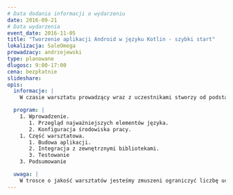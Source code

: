 ```yaml
---
# Data dodania informacji o wydarzeniu
date: 2016-09-21
# Data wydarzenia
event_date: 2016-11-05
title: "Tworzenie aplikacji Android w języku Kotlin - szybki start"
lokalizacja: SaleOmega
prowadzacy: andrzejewski
type: planowane
dlugosc: 9:00-17:00
cena: bezpłatnie
slideshare:
opis:
  informacje: |
    W czasie warsztatu prowadzący wraz z uczestnikami stworzy od podstaw aplikację wykorzystując język Kotlin - stworzony z myślą o programistach Java,, łatwy w użyciu i  bezpieczny. Praktyczne podejście umożliwia szybkie przyswojenie nowych koncepcji i pozwala na pokazanie najważniejszych różnic, zarówno na poziomie samego języka jaki i sposobów rozwiązywania typowych problemów z codziennego życia.  Dodatkowo pokażemy także wiele ciekawych bibliotek. Zajęcia będą miały formę czystego warsztatu dlatego zalecane jest, aby uczestnicy mieli doświadczenie w tworzeniu aplikacji na platformę Android oraz pracowali na komputerach wraz z prowadzącym.

  program: |
    1. Wprowadzenie.
       1. Przegląd najważniejszych elementów języka.
       2. Konfiguracja środowiska pracy.
    1. Część warsztatowa.
       1. Budowa aplikacji.
       2. Integracja z zewnętrznymi bibliotekami.
       3. Testowanie
    3. Podsumowanie

  uwaga: |
    W trosce o jakość warsztatów jesteśmy zmuszeni ograniczyć liczbę uczestników. **Kwalifikacja odbywa się na podstawie odpowiedzi udzielonych w formularzu zgłoszeniowym oraz - w dalszym kroku - kolejności zgłoszeń.** Potwierdzenie udziału w warsztatach wraz z instrukcją przygotowania środowiska otrzymasz najpóźniej na 7 dni przed planowaną datą wydarzenia.
---
```

